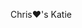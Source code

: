 
<span style="color: {{site.colors.red}}"></span>Chris<span style="color: {{site.colors.green}}">❤'s </span>Katie

